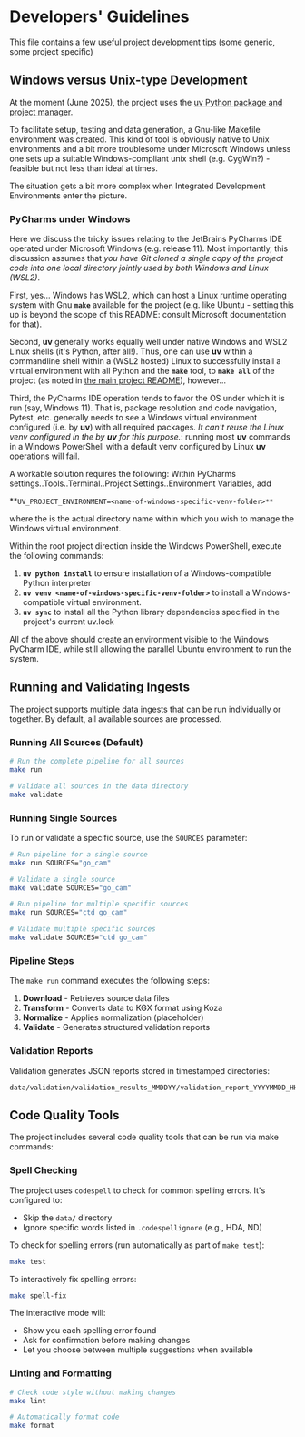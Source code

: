 # Developers' Guidelines

This file contains a few useful project development tips (some generic, some project specific)

## Windows versus Unix-type Development

At the moment (June 2025), the project uses the [uv Python package and project manager](https://docs.astral.sh/uv/). 

To facilitate setup, testing and data generation, a Gnu-like Makefile environment was created. This kind of tool is obviously native to Unix environments and a bit more troublesome under Microsoft Windows unless one sets up a suitable Windows-compliant unix shell (e.g. CygWin?) - feasible but not less than ideal at times. 

The situation gets a bit more complex when Integrated Development Environments enter the picture.

### PyCharms under Windows

Here we discuss the tricky issues relating to the JetBrains PyCharms IDE operated under Microsoft Windows (e.g. release 11).  Most importantly, this discussion assumes that _you have Git cloned a single copy of the project code into one local directory jointly used by both Windows and Linux (WSL2)_.

First, yes... Windows has WSL2, which can host a Linux runtime operating system with Gnu **`make`** available for the project (e.g. like Ubuntu - setting this up is beyond the scope of this README: consult Microsoft documentation for that). 

Second, **uv** generally works equally well under native Windows and WSL2 Linux shells (it's Python, after all!). Thus, one can use **uv** within a commandline shell within a (WSL2 hosted) Linux to successfully install a virtual environment with all Python and the **`make`** tool, to **`make all`** of the project (as noted in [the main project README](./README.md)), however...

Third, the PyCharms IDE operation tends to favor the OS under which it is run (say, Windows 11). That is, package resolution and code navigation, Pytest, etc. generally needs to see a Windows virtual environment configured (i.e. by **uv**) with all required packages. _It can't reuse the Linux venv configured in the  by **uv** for this purpose._: running most **uv** commands in a Windows PowerShell with a default venv configured by Linux **uv** operations will fail.

A workable solution requires the following:
Within PyCharms settings..Tools..Terminal..Project Settings..Environment Variables, add 

**`UV_PROJECT_ENVIRONMENT=<name-of-windows-specific-venv-folder>** ` 

where the <name-of-windows-specific-venv-folder> is the actual directory name within which you wish to manage the Windows virtual environment.

Within the root project direction inside the Windows PowerShell, execute the following commands:

1. **`uv python install`** to ensure installation of a Windows-compatible Python interpreter
2. **`uv venv <name-of-windows-specific-venv-folder>`** to install a Windows-compatible virtual environment.
3. **`uv sync`** to install all the Python library dependencies specified in the project's current uv.lock

All of the above should create an environment visible to the Windows PyCharm IDE, while still allowing the parallel Ubuntu environment to run the system.

## Running and Validating Ingests

The project supports multiple data ingests that can be run individually or together. By default, all available sources are processed.

### Running All Sources (Default)

```bash
# Run the complete pipeline for all sources
make run

# Validate all sources in the data directory
make validate
```

### Running Single Sources

To run or validate a specific source, use the `SOURCES` parameter:

```bash
# Run pipeline for a single source
make run SOURCES="go_cam"

# Validate a single source
make validate SOURCES="go_cam"

# Run pipeline for multiple specific sources
make run SOURCES="ctd go_cam"

# Validate multiple specific sources  
make validate SOURCES="ctd go_cam"
```

### Pipeline Steps

The `make run` command executes the following steps:
1. **Download** - Retrieves source data files
2. **Transform** - Converts data to KGX format using Koza
3. **Normalize** - Applies normalization (placeholder)
4. **Validate** - Generates structured validation reports

### Validation Reports

Validation generates JSON reports stored in timestamped directories:
```
data/validation/validation_results_MMDDYY/validation_report_YYYYMMDD_HHMMSS.json
```

## Code Quality Tools

The project includes several code quality tools that can be run via make commands:

### Spell Checking

The project uses `codespell` to check for common spelling errors. It's configured to:
- Skip the `data/` directory 
- Ignore specific words listed in `.codespellignore` (e.g., HDA, ND)

To check for spelling errors (run automatically as part of `make test`):
```bash
make test
```

To interactively fix spelling errors:
```bash
make spell-fix
```

The interactive mode will:
- Show you each spelling error found
- Ask for confirmation before making changes
- Let you choose between multiple suggestions when available

### Linting and Formatting

```bash
# Check code style without making changes
make lint

# Automatically format code
make format
```
